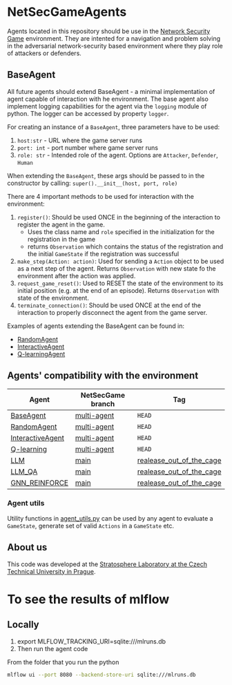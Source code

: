 # NetSecGameAgents
Agents located in this repository should be use in the [Network Security Game](https://github.com/stratosphereips/NetSecGame) environment. They are intented for a navigation and problem solving in the adversarial network-security based environment where they play role of attackers or defenders.

## BaseAgent
All future agents should extend BaseAgent - a minimal implementation of agent capable of interaction with he environment. The base agent also implement logging capabilities for the agent via the `logging` module of python. The logger can be accessed by property `logger`.

For creating an instance of a `BaseAgent`, three parameters have to be used:
1. `host:str` - URL where the game server runs
2. `port: int` - port number where  game server runs
3. `role: str` - Intended role of the agent. Options are `Attacker`, `Defender`, `Human`

When extending the `BaseAgent`, these args should be passed to in the constructor by calling:
```super().__init__(host, port, role)```

There are 4 important methods to be used for interaction with the environment:

1. `register()`: Should be used ONCE in the beginning of the interaction to register the agent in the game. 
    - Uses the class name and `role` specified in the initialization for the registration in the game
    - returns `Observation` which contains the status of the registration and the initial `GameState` if the registration was successful
2. `make_step(Action: action)`: Used for sending a `Action` object to be used as a next step of the agent. Returns `Observation` with new state fo the environment after the action was applied.
3. `request_game_reset()`: Used to RESET the state of the environment to its initial position (e.g. at the end of an episode). Returns `Observation` with state of the environment.
4. `terminate_connection()`: Should be used ONCE at the end of the interaction to properly disconnect the agent from the game server. 

Examples of agents extending the BaseAgent can be found in:
- [RandomAgent](./agents/random/random_agent.py)
- [InteractiveAgent](./agents/interactive_tui/interactive_tui.py)
- [Q-learningAgent](./agents/q_learning/q_agent.py)

## Agents' compatibility with the environment

| Agent | NetSecGame branch | Tag|
| ----- |-----| ---- |
|[BaseAgent](./agents/base_agent.py) | [multi-agent](https://github.com/stratosphereips/NetSecGame/tree/multi-agent) | `HEAD`|
|[RandomAgent](./agents/random/random_agent.py) | [multi-agent](https://github.com/stratosphereips/NetSecGame/tree/multi-agent) | `HEAD`|
|[InteractiveAgent](./agents/interactive_tui/interactive_tui.py) | [multi-agent](https://github.com/stratosphereips/NetSecGame/tree/multi-agent) | `HEAD`|
|[Q-learning](./agents/q_learning/q_agent.py) | [multi-agent](https://github.com/stratosphereips/NetSecGame/tree/multi-agent) | `HEAD`|
|[LLM](./agents/llm/llm_agent.py)| [main](https://github.com/stratosphereips/NetSecGame/tree/main) | [realease_out_of_the_cage](https://github.com/stratosphereips/NetSecGame/tree/release_out_of_cage)|
|[LLM_QA](./agents/llm_qa/llm_agent_qa.py)| [main](https://github.com/stratosphereips/NetSecGame/tree/main) | [realease_out_of_the_cage](https://github.com/stratosphereips/NetSecGame/tree/release_out_of_cage)|
|[GNN_REINFORCE](./agents/llm_qa/llm_agent_qa.py)| [main](https://github.com/stratosphereips/NetSecGame/tree/main) | [realease_out_of_the_cage](https://github.com/stratosphereips/NetSecGame/tree/release_out_of_cage)|

### Agent utils
Utility functions in [agent_utils.py](./agents/agent_utils.py) can be used by any agent to evaluate a `GameState`, generate set of valid `Actions` in a `GameState` etc. 

## About us
This code was developed at the [Stratosphere Laboratory at the Czech Technical University in Prague](https://www.stratosphereips.org/).

# To see the results of mlflow

## Locally

1. export MLFLOW_TRACKING_URI=sqlite:///mlruns.db
2. Then run the agent code

From the folder that you run the python
```bash
mlflow ui --port 8080 --backend-store-uri sqlite:///mlruns.db
```
